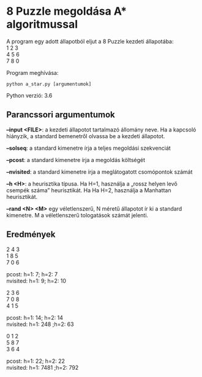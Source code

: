 # 8 Puzzle megoldása A* algoritmussal

A program egy adott állapotból eljut a 8 Puzzle kezdeti állapotába:</br>
1 2 3</br>
4 5 6</br>
7 8 0

Program meghívása:
```
python a_star.py [argumentumok]
```

Python verzió: 3.6
## Parancssori argumentumok

<b>–input \<FILE\></b>: a kezdeti állapotot tartalmazó állomány neve. Ha a kapcsoló hiányzik, a standard bemenetről
olvassa be a kezdeti állapotot.

<b>–solseq</b>: a standard kimenetre írja a teljes megoldási szekvenciát

<b>–pcost</b>: a standard kimenetre írja a megoldás költségét

<b>–nvisited</b>: a standard kimenetre írja a meglátogatott csomópontok számát

<b>–h \<H\></b>: a heurisztika típusa. Ha H=1, használja a „rossz helyen levő csempék száma” heurisztikát. Ha
Ha H=2, használja a Manhattan heurisztikát.
  
<b>–rand \<N\> \<M\></b> egy véletlenszerű, N méretű állapotot ír ki a standard kimenetre. M a véletlenszerű
tologatások számát jelenti.
  
## Eredmények

2 4 3</br>
1 8 5</br>
7 0 6</br>

pcost: h=1: 7; h=2: 7</br>
nvisited: h=1: 9; h=2: 10

2 3 6</br>
7 0 8</br>
4 1 5</br>

pcost: h=1: 14; h=2: 14</br>
nvisited: h=1: 248 ;h=2: 63</br>

0 1 2</br>
5 8 7</br>
3 6 4</br>

pcost: h=1: 22; h=2: 22 </br>
nvisited: h=1: 7481 ;h=2: 792 </br>

